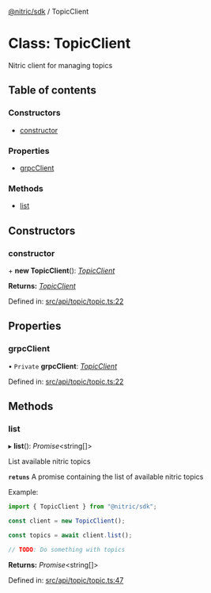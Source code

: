 [@nitric/sdk](../README.md) / TopicClient

# Class: TopicClient

Nitric client for managing topics

## Table of contents

### Constructors

- [constructor](topicclient.md#constructor)

### Properties

- [grpcClient](topicclient.md#grpcclient)

### Methods

- [list](topicclient.md#list)

## Constructors

### constructor

\+ **new TopicClient**(): [*TopicClient*](topicclient.md)

**Returns:** [*TopicClient*](topicclient.md)

Defined in: [src/api/topic/topic.ts:22](https://github.com/nitrictech/node-sdk/blob/ca4895b/src/api/topic/topic.ts#L22)

## Properties

### grpcClient

• `Private` **grpcClient**: [*TopicClient*](grpc.event.topicclient.md)

Defined in: [src/api/topic/topic.ts:22](https://github.com/nitrictech/node-sdk/blob/ca4895b/src/api/topic/topic.ts#L22)

## Methods

### list

▸ **list**(): *Promise*<string[]\>

List available nitric topics

**`retuns`** A promise containing the list of available nitric topics

Example:
```typescript
import { TopicClient } from "@nitric/sdk";

const client = new TopicClient();

const topics = await client.list();

// TODO: Do something with topics
```

**Returns:** *Promise*<string[]\>

Defined in: [src/api/topic/topic.ts:47](https://github.com/nitrictech/node-sdk/blob/ca4895b/src/api/topic/topic.ts#L47)
